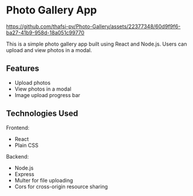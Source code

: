# Photo Gallery App


https://github.com/thafsi-pv/Photo-Gallery/assets/22377348/60d9f9f6-ba27-41b9-958d-18a051c99770


This is a simple photo gallery app built using React and Node.js. Users can upload and view photos in a modal.

## Features

- Upload photos
- View photos in a modal
- Image upload progress bar

## Technologies Used

Frontend:
- React
- Plain CSS

Backend:
- Node.js
- Express
- Multer for file uploading
- Cors for cross-origin resource sharing
